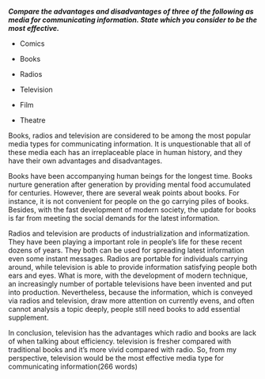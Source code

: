 _**Compare the advantages and disadvantages of three of the following as media for communicating information. State which you consider to be the most effective.**_

* Comics

* Books

* Radios

* Television

* Film

* Theatre


Books, radios and television are considered to be among the most popular media types for communicating information. It is unquestionable that all of these media each has an irreplaceable place in human history, and they have their own advantages and disadvantages.

Books have been accompanying human beings for the longest time. Books nurture generation after generation by providing mental food accumulated for centuries. However, there are several weak points about books. For instance, it is not convenient for people on the go carrying piles of books. Besides, with the fast development of modern society, the update for books is far from meeting the social demands for the latest information.

Radios and television are products of industrialization and informatization. They have been playing a important role in people’s life for these recent dozens of years. They both can be used for spreading latest information even some instant messages. Radios are portable for individuals carrying around, while television is able to provide information satisfying people both ears and eyes. What is more, with the development of modern technique, an increasingly number of portable televisions have been invented and put into production. Nevertheless, because the information, which is conveyed via radios and television, draw more attention on currently evens, and often cannot analysis a topic deeply, people still need books to add essential supplement.

In conclusion, television has the advantages which radio and books are lack of when talking about efficiency. television is fresher compared with traditional books and it’s more vivid compared with radio. So, from my perspective, television would be the most effective media type for communicating information\(266 words\)


